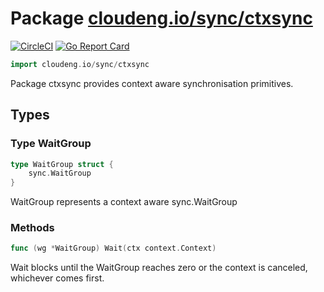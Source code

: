 # Package [cloudeng.io/sync/ctxsync](https://pkg.go.dev/cloudeng.io/sync/ctxsync?tab=doc)
[![CircleCI](https://circleci.com/gh/cloudengio/go.gotools.svg?style=svg)](https://circleci.com/gh/cloudengio/go.gotools) [![Go Report Card](https://goreportcard.com/badge/cloudeng.io/sync/ctxsync)](https://goreportcard.com/report/cloudeng.io/sync/ctxsync)

```go
import cloudeng.io/sync/ctxsync
```

Package ctxsync provides context aware synchronisation primitives.

## Types
### Type WaitGroup
```go
type WaitGroup struct {
	sync.WaitGroup
}
```
WaitGroup represents a context aware sync.WaitGroup

### Methods

```go
func (wg *WaitGroup) Wait(ctx context.Context)
```
Wait blocks until the WaitGroup reaches zero or the context is canceled,
whichever comes first.







